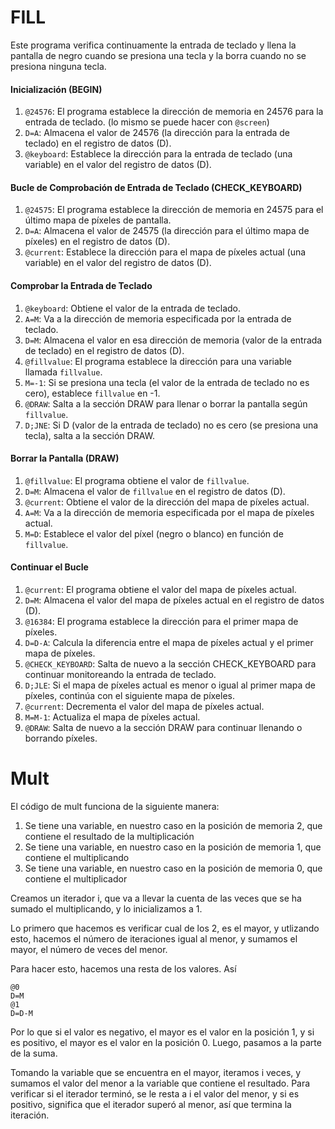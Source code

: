 # FILL

Este programa verifica continuamente la entrada de teclado y llena la pantalla de negro cuando se presiona una tecla y la borra cuando no se presiona ninguna tecla.

#### Inicialización (BEGIN)
1. `@24576`: El programa establece la dirección de memoria en 24576 para la entrada de teclado. (lo mismo se puede hacer con `@screen`)
2. `D=A`: Almacena el valor de 24576 (la dirección para la entrada de teclado) en el registro de datos (D).
3. `@keyboard`: Establece la dirección para la entrada de teclado (una variable) en el valor del registro de datos (D).

#### Bucle de Comprobación de Entrada de Teclado (CHECK_KEYBOARD)
1. `@24575`: El programa establece la dirección de memoria en 24575 para el último mapa de píxeles de pantalla.
2. `D=A`: Almacena el valor de 24575 (la dirección para el último mapa de píxeles) en el registro de datos (D).
3. `@current`: Establece la dirección para el mapa de píxeles actual (una variable) en el valor del registro de datos (D).

#### Comprobar la Entrada de Teclado
1. `@keyboard`: Obtiene el valor de la entrada de teclado.
2. `A=M`: Va a la dirección de memoria especificada por la entrada de teclado.
3. `D=M`: Almacena el valor en esa dirección de memoria (valor de la entrada de teclado) en el registro de datos (D).
4. `@fillvalue`: El programa establece la dirección para una variable llamada `fillvalue`.
5. `M=-1`: Si se presiona una tecla (el valor de la entrada de teclado no es cero), establece `fillvalue` en -1.
6. `@DRAW`: Salta a la sección DRAW para llenar o borrar la pantalla según `fillvalue`.
7. `D;JNE`: Si D (valor de la entrada de teclado) no es cero (se presiona una tecla), salta a la sección DRAW.

#### Borrar la Pantalla (DRAW)
1. `@fillvalue`: El programa obtiene el valor de `fillvalue`.
2. `D=M`: Almacena el valor de `fillvalue` en el registro de datos (D).
3. `@current`: Obtiene el valor de la dirección del mapa de píxeles actual.
4. `A=M`: Va a la dirección de memoria especificada por el mapa de píxeles actual.
5. `M=D`: Establece el valor del píxel (negro o blanco) en función de `fillvalue`.

#### Continuar el Bucle
1. `@current`: El programa obtiene el valor del mapa de píxeles actual.
2. `D=M`: Almacena el valor del mapa de píxeles actual en el registro de datos (D).
3. `@16384`: El programa establece la dirección para el primer mapa de píxeles.
4. `D=D-A`: Calcula la diferencia entre el mapa de píxeles actual y el primer mapa de píxeles.
5. `@CHECK_KEYBOARD`: Salta de nuevo a la sección CHECK_KEYBOARD para continuar monitoreando la entrada de teclado.
6. `D;JLE`: Si el mapa de píxeles actual es menor o igual al primer mapa de píxeles, continúa con el siguiente mapa de píxeles.
7. `@current`: Decrementa el valor del mapa de píxeles actual.
8. `M=M-1`: Actualiza el mapa de píxeles actual.
9. `@DRAW`: Salta de nuevo a la sección DRAW para continuar llenando o borrando píxeles.

# Mult 

El código de mult funciona de la siguiente manera:
 1. Se tiene una variable, en nuestro caso en la posición de memoria 2, que contiene el resultado de la multiplicación
 2. Se tiene una variable, en nuestro caso en la posición de memoria 1, que contiene el multiplicando
 3. Se tiene una variable, en nuestro caso en la posición de memoria 0, que contiene el multiplicador

Creamos un iterador i, que va a llevar la cuenta de las veces que se ha sumado el multiplicando, y lo inicializamos a 1.

Lo primero que hacemos es verificar cual de los 2, es el mayor, y utlizando esto, hacemos el número de iteraciones igual al menor, y sumamos el mayor, el número de veces del menor.

Para hacer esto, hacemos una resta de los valores. Así
```hack
@0
D=M
@1
D=D-M
```

Por lo que si el valor es negativo, el mayor es el valor en la posición 1, y si es positivo, el mayor es el valor en la posición 0. Luego, pasamos a la parte de la suma.

Tomando la variable que se encuentra en el mayor, iteramos i veces, y sumamos el valor del menor a la variable que contiene el resultado. Para verificar si el iterador terminó, se le resta a i el valor del menor, y si es positivo, significa que el iterador superó al menor, así que termina la iteración.
